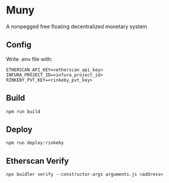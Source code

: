 # Muny
A nonpegged free floating decentralized monetary system

## Config

Write .env file with:
```
ETHERSCAN_API_KEY=<etherscan_api_key>
INFURA_PROJECT_ID=<infura_project_id>
RINKEBY_PVT_KEY=<rinkeby_pvt_key>
```

## Build

`npm run build`

## Deploy

`npm run deploy:rinkeby`

## Etherscan Verify

`npx buidler verify --constructor-args arguments.js <address>`